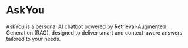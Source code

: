# AskYou
AskYou is a personal AI chatbot powered by Retrieval-Augmented Generation (RAG), designed to deliver smart and context-aware answers tailored to your needs.
